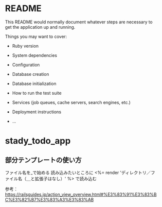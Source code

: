 # README

This README would normally document whatever steps are necessary to get the
application up and running.

Things you may want to cover:

* Ruby version

* System dependencies

* Configuration

* Database creation

* Database initialization

* How to run the test suite

* Services (job queues, cache servers, search engines, etc.)

* Deployment instructions

* ...
# stady_todo_app

## 部分テンプレートの使い方

ファイル名を_で始める
読み込みたいところに
<%= render 'ディレクトリ／ファイル名（＿と拡張子はなし）' %>
で読み込む

参考：https://railsguides.jp/action_view_overview.html#%E3%83%91%E3%83%BC%E3%82%B7%E3%83%A3%E3%83%AB
